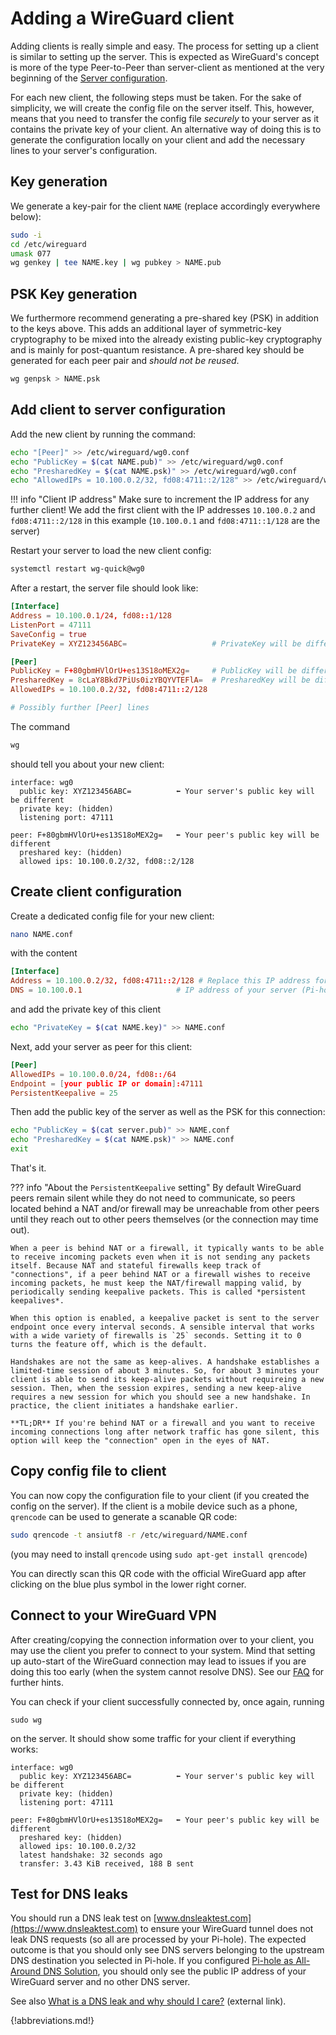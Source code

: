 # Adding a WireGuard client

Adding clients is really simple and easy. The process for setting up a client is similar to setting up the server. This is expected as WireGuard's concept is more of the type Peer-to-Peer than server-client as mentioned at the very beginning of the [Server configuration](server.md).

For each new client, the following steps must be taken. For the sake of simplicity, we will create the config file on the server itself. This, however, means that you need to transfer the config file *securely* to your server as it contains the private key of your client. An alternative way of doing this is to generate the configuration locally on your client and add the necessary lines to your server's configuration.

## Key generation

We generate a key-pair for the client `NAME` (replace accordingly everywhere below):

``` bash
sudo -i
cd /etc/wireguard
umask 077
wg genkey | tee NAME.key | wg pubkey > NAME.pub
```

## PSK Key generation

We furthermore recommend generating a pre-shared key (PSK) in addition to the keys above. This adds an additional layer of symmetric-key cryptography to be mixed into the already existing public-key cryptography and is mainly for post-quantum resistance. A pre-shared key should be generated for each peer pair and *should not be reused*.

``` bash
wg genpsk > NAME.psk
```

## Add client to server configuration

Add the new client by running the command:

``` bash
echo "[Peer]" >> /etc/wireguard/wg0.conf
echo "PublicKey = $(cat NAME.pub)" >> /etc/wireguard/wg0.conf
echo "PresharedKey = $(cat NAME.psk)" >> /etc/wireguard/wg0.conf
echo "AllowedIPs = 10.100.0.2/32, fd08:4711::2/128" >> /etc/wireguard/wg0.conf
```

<!-- markdownlint-disable code-block-style -->
!!! info "Client IP address"
    Make sure to increment the IP address for any further client! We add the first client with the IP addresses `10.100.0.2` and `fd08:4711::2/128` in this example (`10.100.0.1` and `fd08:4711::1/128` are the server)
<!-- markdownlint-disable code-block-style -->

Restart your server to load the new client config:

``` bash
systemctl restart wg-quick@wg0
```

After a restart, the server file should look like:

``` toml
[Interface]
Address = 10.100.0.1/24, fd08::1/128
ListenPort = 47111
SaveConfig = true
PrivateKey = XYZ123456ABC=                   # PrivateKey will be different

[Peer]
PublicKey = F+80gbmHVlOrU+es13S18oMEX2g=     # PublicKey will be different
PresharedKey = 8cLaY8Bkd7PiUs0izYBQYVTEFlA=  # PresharedKey will be different
AllowedIPs = 10.100.0.2/32, fd08:4711::2/128

# Possibly further [Peer] lines
```

The command

``` bash
wg
```

should tell you about your new client:

``` plain
interface: wg0
  public key: XYZ123456ABC=          ⬅ Your server's public key will be different
  private key: (hidden)
  listening port: 47111

peer: F+80gbmHVlOrU+es13S18oMEX2g=   ⬅ Your peer's public key will be different
  preshared key: (hidden)
  allowed ips: 10.100.0.2/32, fd08::2/128
```

## Create client configuration

Create a dedicated config file for your new client:

``` bash
nano NAME.conf
```

with the content

``` toml
[Interface]
Address = 10.100.0.2/32, fd08:4711::2/128 # Replace this IP address for subsequent clients
DNS = 10.100.0.1                     # IP address of your server (Pi-hole)
```

and add the private key of this client

``` bash
echo "PrivateKey = $(cat NAME.key)" >> NAME.conf
```

Next, add your server as peer for this client:

``` toml
[Peer]
AllowedIPs = 10.100.0.0/24, fd08::/64
Endpoint = [your public IP or domain]:47111
PersistentKeepalive = 25
```

Then add the public key of the server as well as the PSK for this connection:

``` bash
echo "PublicKey = $(cat server.pub)" >> NAME.conf
echo "PresharedKey = $(cat NAME.psk)" >> NAME.conf
exit
```

That's it.

<!-- markdownlint-disable code-block-style -->
??? info "About the `PersistentKeepalive` setting"
    By default WireGuard peers remain silent while they do not need to communicate, so peers located behind a NAT and/or firewall may be unreachable from other peers until they reach out to other peers themselves (or the connection may time out).

    When a peer is behind NAT or a firewall, it typically wants to be able to receive incoming packets even when it is not sending any packets itself. Because NAT and stateful firewalls keep track of "connections", if a peer behind NAT or a firewall wishes to receive incoming packets, he must keep the NAT/firewall mapping valid, by periodically sending keepalive packets. This is called *persistent keepalives*.

    When this option is enabled, a keepalive packet is sent to the server endpoint once every interval seconds. A sensible interval that works with a wide variety of firewalls is `25` seconds. Setting it to 0 turns the feature off, which is the default.

    Handshakes are not the same as keep-alives. A handshake establishes a limited-time session of about 3 minutes. So, for about 3 minutes your client is able to send its keep-alive packets without requireing a new session. Then, when the session expires, sending a new keep-alive requires a new session for which you should see a new handshake. In practice, the client initiates a handshake earlier.
    
    **TL;DR** If you're behind NAT or a firewall and you want to receive incoming connections long after network traffic has gone silent, this option will keep the "connection" open in the eyes of NAT.
<!-- markdownlint-disable code-block-style -->

## Copy config file to client

You can now copy the configuration file to your client (if you created the config on the server). If the client is a mobile device such as a phone, `qrencode` can be used to generate a scanable QR code:

``` bash
sudo qrencode -t ansiutf8 -r /etc/wireguard/NAME.conf
```

(you may need to install `qrencode` using `sudo apt-get install qrencode`)

You can directly scan this QR code with the official WireGuard app after clicking on the blue plus symbol in the lower right corner.

## Connect to your WireGuard VPN

After creating/copying the connection information over to your client, you may use the client you prefer to connect to your system. Mind that setting up auto-start of the WireGuard connection may lead to issues if you are doing this too early (when the system cannot resolve DNS). See our [FAQ](faq.md) for further hints.

You can check if your client successfully connected by, once again, running

``` plain
sudo wg
```

on the server. It should show some traffic for your client if everything works:

``` plain
interface: wg0
  public key: XYZ123456ABC=          ⬅ Your server's public key will be different
  private key: (hidden)
  listening port: 47111

peer: F+80gbmHVlOrU+es13S18oMEX2g=   ⬅ Your peer's public key will be different
  preshared key: (hidden)
  allowed ips: 10.100.0.2/32
  latest handshake: 32 seconds ago
  transfer: 3.43 KiB received, 188 B sent
```

## Test for DNS leaks

You should run a DNS leak test on [www.dnsleaktest.com](https://www.dnsleaktest.com) to ensure your WireGuard tunnel does not leak DNS requests (so all are processed by your Pi-hole). The expected outcome is that you should only see DNS servers belonging to the upstream DNS destination you selected in Pi-hole. If you configured [Pi-hole as All-Around DNS Solution](../unbound.md), you should only see the public IP address of your WireGuard server and no other DNS server.

See also [What is a DNS leak and why should I care?](https://www.dnsleaktest.com/what-is-a-dns-leak.html) (external link).

{!abbreviations.md!}
